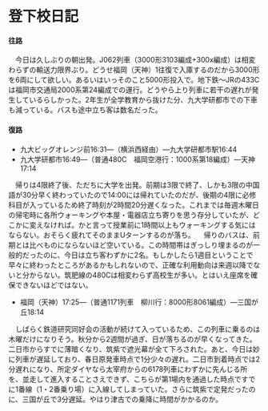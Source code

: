 # 登下校日記

<div class="section">

#### 往路

　今日は久しぶりの朝出発。J062列車（3000形3103編成+300x編成）は相変わらずの輸送力限界ぶり。どうせ福岡（天神）1往復で入庫するのだから3000形を6両にして欲しい。あるいはいっそのこと5000形投入で。地下鉄〜JRの433Cは福岡市交通局2000系第24編成での運行。どうやら上り列車に若干の遅れが発生しているらしかった。2年生が全学教育から抜けた分、九大学研都市での下車も減っている。バスも途中立ち客は数名だった。

#### 復路

* 九大ビッグオレンジ前16:31―（横浜西経由）―九大学研都市駅16:44
* 九大学研都市16:49―（普通480C　福岡空港行：1000系第18編成）―天神17:14

　帰りは4限終了後、ただちに大学を出発。前期は3限で終了、しかも3限の中国語が30分早く終わっていたので14:00には帰れていたのだが、後期の4限に必修科目が入っているため終了時刻が2時間20分遅くなった。これまでは毎週木曜日の帰宅時に各所ウォーキングや本屋・電器店立ち寄りを思う存分していたが、どこかに変えなければ。かと言って授業前に1時間以上もウォーキングする気にはならない。おそらく疲れてそのままUターンするのが落ち。 　帰りのバスは、前期とは比べものにならないほど空いている。この時間帯はぎっしり埋まるのが一般的だったのに、今日は立ち客わずかに2名。もしかしたら1週目ということで早々に終わったところがあるかもしれないので、正確な利用動向は来週以降でないと分からない。筑肥線の480Cは相変わらず高校生が多い。とはいえ座席を確保できないほどではない。

* 福岡（天神）17:25―（普通1171列車　柳川行：8000形8061編成）―三国が丘18:14

　しばらく鉄道研究同好会の活動が続けて入っているため、この列車に乗るのは木曜だけになりそう。秋分から2週間が過ぎ、日が落ちるのが早くなってきた。二日市からすでに薄暗くなり、筑紫で遮光幕が全て下ろされた。あと、今日は妙に列車が遅延しており、春日原発車時点で1分少々の遅れ。二日市到着時点では2分遅れになり、所定ダイヤなら太宰府からの6178列車にわずかに先んじる所を、並走して進入することさえできず、こちらが第1場内を通過した時点ですでに1番線（1・2番乗り場）に入線してしまっていた。さらに筑紫で定発だったのに、三国が丘で3分遅延。やはり津古での乗降に時間がかかるのか。</div>